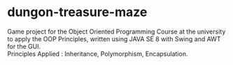 # dungon-treasure-maze
Game project for the Object Oriented Programming Course at the university to apply the OOP Principles, written using JAVA SE 8 with Swing and AWT for the GUI.\
Principles Applied : Inheritance, Polymorphism, Encapsulation.

